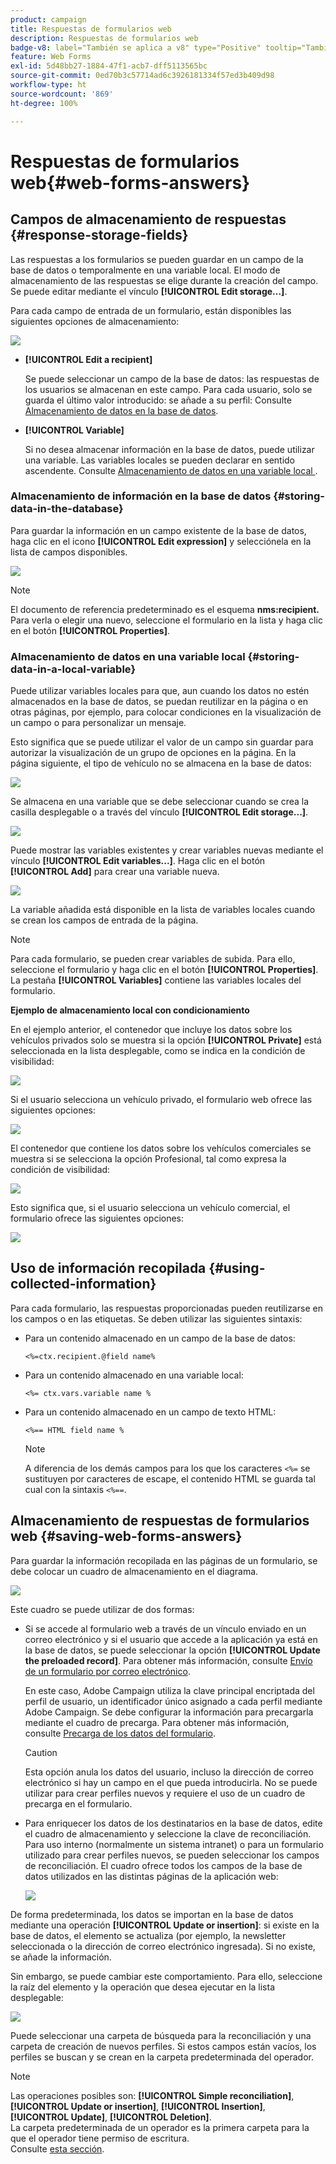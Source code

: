 ```yaml
---
product: campaign
title: Respuestas de formularios web
description: Respuestas de formularios web
badge-v8: label="También se aplica a v8" type="Positive" tooltip="También se aplica a Campaign v8"
feature: Web Forms
exl-id: 5d48bb27-1884-47f1-acb7-dff5113565bc
source-git-commit: 0ed70b3c57714ad6c3926181334f57ed3b409d98
workflow-type: ht
source-wordcount: '869'
ht-degree: 100%

---
```


# Respuestas de formularios web{#web-forms-answers}


## Campos de almacenamiento de respuestas {#response-storage-fields}

Las respuestas a los formularios se pueden guardar en un campo de la base de datos o temporalmente en una variable local. El modo de almacenamiento de las respuestas se elige durante la creación del campo. Se puede editar mediante el vínculo **[!UICONTROL Edit storage...]**.

Para cada campo de entrada de un formulario, están disponibles las siguientes opciones de almacenamiento:

![](assets/s_ncs_admin_survey_select_storage.png)

* **[!UICONTROL Edit a recipient]**

  Se puede seleccionar un campo de la base de datos: las respuestas de los usuarios se almacenan en este campo. Para cada usuario, solo se guarda el último valor introducido: se añade a su perfil: Consulte [Almacenamiento de datos en la base de datos](#storing-data-in-the-database).

* **[!UICONTROL Variable]**

  Si no desea almacenar información en la base de datos, puede utilizar una variable. Las variables locales se pueden declarar en sentido ascendente. Consulte [Almacenamiento de datos en una variable local ](#storing-data-in-a-local-variable).

### Almacenamiento de información en la base de datos {#storing-data-in-the-database}

Para guardar la información en un campo existente de la base de datos, haga clic en el icono **[!UICONTROL Edit expression]** y selecciónela en la lista de campos disponibles.

![](assets/s_ncs_admin_survey_storage_type1.png)

>[!NOTE]
>
>El documento de referencia predeterminado es el esquema **nms:recipient.** Para verla o elegir una nuevo, seleccione el formulario en la lista y haga clic en el botón **[!UICONTROL Properties]**.

### Almacenamiento de datos en una variable local {#storing-data-in-a-local-variable}

Puede utilizar variables locales para que, aun cuando los datos no estén almacenados en la base de datos, se puedan reutilizar en la página o en otras páginas, por ejemplo, para colocar condiciones en la visualización de un campo o para personalizar un mensaje.

Esto significa que se puede utilizar el valor de un campo sin guardar para autorizar la visualización de un grupo de opciones en la página. En la página siguiente, el tipo de vehículo no se almacena en la base de datos:

![](assets/s_ncs_admin_survey_no_storage_variable.png)

Se almacena en una variable que se debe seleccionar cuando se crea la casilla desplegable o a través del vínculo **[!UICONTROL Edit storage...]**.

![](assets/s_ncs_admin_survey_no_storage_variable2.png)

Puede mostrar las variables existentes y crear variables nuevas mediante el vínculo **[!UICONTROL Edit variables...]**. Haga clic en el botón **[!UICONTROL Add]** para crear una variable nueva.

![](assets/s_ncs_admin_survey_add_a_variable.png)

La variable añadida está disponible en la lista de variables locales cuando se crean los campos de entrada de la página.

>[!NOTE]
>
>Para cada formulario, se pueden crear variables de subida. Para ello, seleccione el formulario y haga clic en el botón **[!UICONTROL Properties]**. La pestaña **[!UICONTROL Variables]** contiene las variables locales del formulario.

**Ejemplo de almacenamiento local con condicionamiento**

En el ejemplo anterior, el contenedor que incluye los datos sobre los vehículos privados solo se muestra si la opción **[!UICONTROL Private]** está seleccionada en la lista desplegable, como se indica en la condición de visibilidad:

![](assets/s_ncs_admin_survey_add_a_condition.png)

Si el usuario selecciona un vehículo privado, el formulario web ofrece las siguientes opciones:

![](assets/s_ncs_admin_survey_no_storage_conda.png)

El contenedor que contiene los datos sobre los vehículos comerciales se muestra si se selecciona la opción Profesional, tal como expresa la condición de visibilidad:

![](assets/s_ncs_admin_survey_view_a_condition.png)

Esto significa que, si el usuario selecciona un vehículo comercial, el formulario ofrece las siguientes opciones:

![](assets/s_ncs_admin_survey_no_storage_condb.png)

## Uso de información recopilada {#using-collected-information}

Para cada formulario, las respuestas proporcionadas pueden reutilizarse en los campos o en las etiquetas. Se deben utilizar las siguientes sintaxis:

* Para un contenido almacenado en un campo de la base de datos:

  ```
  <%=ctx.recipient.@field name%
  ```

* Para un contenido almacenado en una variable local:

  ```
  <%= ctx.vars.variable name %
  ```

* Para un contenido almacenado en un campo de texto HTML:

  ```
  <%== HTML field name %
  ```

  >[!NOTE]
  >
  >A diferencia de los demás campos para los que los caracteres `<%=` se sustituyen por caracteres de escape, el contenido HTML se guarda tal cual con la sintaxis `<%==`.

## Almacenamiento de respuestas de formularios web {#saving-web-forms-answers}

Para guardar la información recopilada en las páginas de un formulario, se debe colocar un cuadro de almacenamiento en el diagrama.

![](assets/s_ncs_admin_survey_save_box.png)

Este cuadro se puede utilizar de dos formas:

* Si se accede al formulario web a través de un vínculo enviado en un correo electrónico y si el usuario que accede a la aplicación ya está en la base de datos, se puede seleccionar la opción **[!UICONTROL Update the preloaded record]**. Para obtener más información, consulte [Envío de un formulario por correo electrónico](publishing-a-web-form.md#delivering-a-form-via-email).

  En este caso, Adobe Campaign utiliza la clave principal encriptada del perfil de usuario, un identificador único asignado a cada perfil mediante Adobe Campaign. Se debe configurar la información para precargarla mediante el cuadro de precarga. Para obtener más información, consulte [Precarga de los datos del formulario](publishing-a-web-form.md#pre-loading-the-form-data).

  >[!CAUTION]
  >
  >Esta opción anula los datos del usuario, incluso la dirección de correo electrónico si hay un campo en el que pueda introducirla. No se puede utilizar para crear perfiles nuevos y requiere el uso de un cuadro de precarga en el formulario.

* Para enriquecer los datos de los destinatarios en la base de datos, edite el cuadro de almacenamiento y seleccione la clave de reconciliación. Para uso interno (normalmente un sistema intranet) o para un formulario utilizado para crear perfiles nuevos, se pueden seleccionar los campos de reconciliación. El cuadro ofrece todos los campos de la base de datos utilizados en las distintas páginas de la aplicación web:

  ![](assets/s_ncs_admin_survey_save_box_edit.png)

De forma predeterminada, los datos se importan en la base de datos mediante una operación **[!UICONTROL Update or insertion]**: si existe en la base de datos, el elemento se actualiza (por ejemplo, la newsletter seleccionada o la dirección de correo electrónico ingresada). Si no existe, se añade la información.

Sin embargo, se puede cambiar este comportamiento. Para ello, seleccione la raíz del elemento y la operación que desea ejecutar en la lista desplegable:

![](assets/s_ncs_admin_survey_save_operation.png)

Puede seleccionar una carpeta de búsqueda para la reconciliación y una carpeta de creación de nuevos perfiles. Si estos campos están vacíos, los perfiles se buscan y se crean en la carpeta predeterminada del operador.

>[!NOTE]
>
>Las operaciones posibles son: **[!UICONTROL Simple reconciliation]**, **[!UICONTROL Update or insertion]**, **[!UICONTROL Insertion]**, **[!UICONTROL Update]**, **[!UICONTROL Deletion]**.\
>La carpeta predeterminada de un operador es la primera carpeta para la que el operador tiene permiso de escritura.\
>Consulte [esta sección](../../platform/using/access-management.md).
